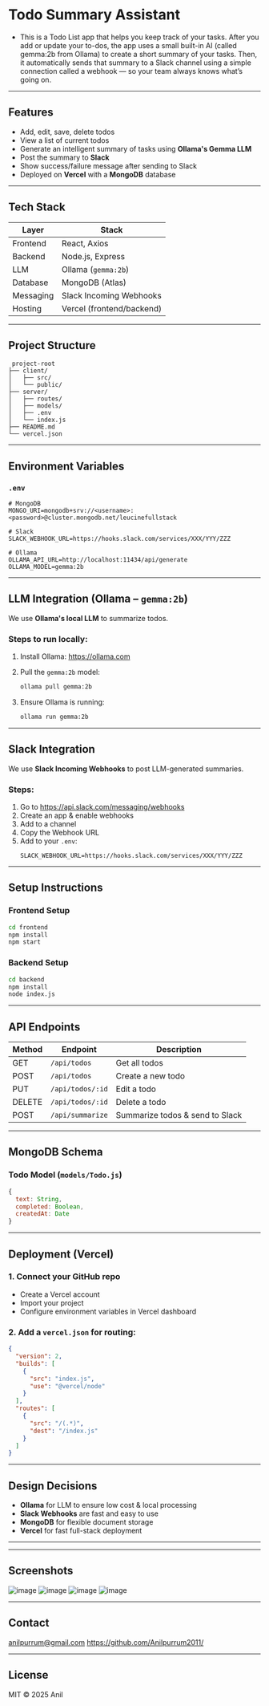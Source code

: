 #  Todo Summary Assistant 

- This is a Todo List app that helps you keep track of your tasks. After you add or update your to-dos, the app uses a small built-in AI (called gemma:2b from Ollama) to create a short summary of your tasks. 
  Then, it automatically sends that summary to a Slack channel using a simple connection called a webhook — so your team always knows what’s going on.
---

##  Features

- Add, edit, save, delete todos
- View a list of current todos
- Generate an intelligent summary of tasks using **Ollama's Gemma LLM**
- Post the summary to **Slack**
- Show success/failure message after sending to Slack
- Deployed on **Vercel** with a **MongoDB** database

---

##  Tech Stack

| Layer        | Stack                          |
|--------------|--------------------------------|
| Frontend     | React, Axios                   |
| Backend      | Node.js, Express               |
| LLM          | Ollama (`gemma:2b`)            |
| Database     | MongoDB (Atlas)       |
| Messaging    | Slack Incoming Webhooks        |
| Hosting      | Vercel (frontend/backend)      |

---

##  Project Structure

```
 project-root
├── client/
│   ├── src/
│   └── public/
├── server/
│   ├── routes/
│   ├── models/
│   ├── .env
│   └── index.js
├── README.md
└── vercel.json
```

---

##  Environment Variables

###  `.env`

```env
# MongoDB
MONGO_URI=mongodb+srv://<username>:<password>@cluster.mongodb.net/leucinefullstack

# Slack
SLACK_WEBHOOK_URL=https://hooks.slack.com/services/XXX/YYY/ZZZ

# Ollama
OLLAMA_API_URL=http://localhost:11434/api/generate
OLLAMA_MODEL=gemma:2b
```

---

##  LLM Integration (Ollama – `gemma:2b`)

We use **Ollama's local LLM** to summarize todos.

### Steps to run locally:

1. Install Ollama: https://ollama.com
   
2. Pull the `gemma:2b` model:
   ```bash
   ollama pull gemma:2b
   ```
3. Ensure Ollama is running:
   ```bash
   ollama run gemma:2b
   ```
---

##  Slack Integration

We use **Slack Incoming Webhooks** to post LLM-generated summaries.

### Steps:
1. Go to https://api.slack.com/messaging/webhooks
2. Create an app & enable webhooks
3. Add to a channel
4. Copy the Webhook URL
5. Add to your `.env`:
   ```env
   SLACK_WEBHOOK_URL=https://hooks.slack.com/services/XXX/YYY/ZZZ
   ```
---

##  Setup Instructions

###  Frontend Setup

```bash
cd frontend
npm install
npm start
```

###  Backend Setup

```bash
cd backend
npm install
node index.js
```

---

##  API Endpoints

| Method | Endpoint         | Description                      |
|--------|------------------|----------------------------------|
| GET    | `/api/todos`     | Get all todos                    |
| POST   | `/api/todos`     | Create a new todo                |
| PUT    | `/api/todos/:id` | Edit a todo                      |
| DELETE | `/api/todos/:id` | Delete a todo                    |
| POST   | `/api/summarize` | Summarize todos & send to Slack  |

---

##  MongoDB Schema

### Todo Model (`models/Todo.js`)

```js
{
  text: String,
  completed: Boolean,
  createdAt: Date
}
```

---

##  Deployment (Vercel)

### 1. Connect your GitHub repo
- Create a Vercel account
- Import your project
- Configure environment variables in Vercel dashboard

### 2. Add a `vercel.json` for routing:

```json
{
  "version": 2,
  "builds": [
    {
      "src": "index.js",
      "use": "@vercel/node"
    }
  ],
  "routes": [
    {
      "src": "/(.*)",
      "dest": "/index.js"
    }
  ]
}

```

---

##  Design Decisions

- **Ollama** for LLM to ensure low cost & local processing
- **Slack Webhooks** are fast and easy to use
- **MongoDB** for flexible document storage
- **Vercel** for fast full-stack deployment

---

---

##  Screenshots

![image](https://github.com/user-attachments/assets/64d3b980-df05-4107-bd4e-bcf9f1aeb1b2)
![image](https://github.com/user-attachments/assets/d04dc338-8152-448d-b2c1-5e57970bf2b6)
![image](https://github.com/user-attachments/assets/2530447d-b742-43d9-89a5-90ca5663ad43)
![image](https://github.com/user-attachments/assets/19555b7a-ecd9-40a7-8daf-031a213ce8b5)

---

##  Contact

anilpurrum@gmail.com 
https://github.com/Anilpurrum2011/

---

##  License

MIT © 2025 Anil
